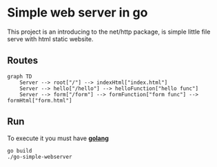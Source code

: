 # Simple web server in go

This project is an introducing to the net/http package, is simple little file serve with html static website.

## Routes

```mermaid
graph TD
    Server --> root["/"] --> indexHtml["index.html"]
    Server --> hello["/hello"] --> helloFunction["hello func"]
    Server --> form["/form"] --> formFunction["form func"] --> formHtml["form.html"]
```

## Run

To execute it you must have [**golang**](https://golang.org/)

```
go build
./go-simple-webserver
```

